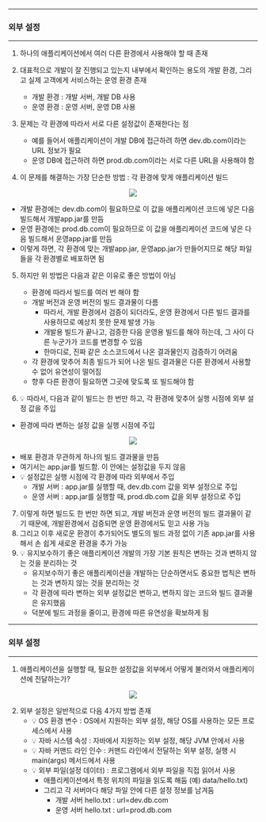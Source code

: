 -----
### 외부 설정
-----
1. 하나의 애플리케이션에서 여러 다른 환경에서 사용해야 할 때 존재
2. 대표적으로 개발이 잘 진행되고 있는지 내부에서 확인하는 용도의 개발 환경, 그리고 실제 고객에게 서비스하는 운영 환경 존재
   - 개발 환경 : 개발 서버, 개발 DB 사용
   - 운영 환경 : 운영 서버, 운영 DB 사용

3. 문제는 각 환경에 따라서 서로 다른 설정값이 존재한다는 점
   - 예를 들어서 애플리케이션이 개발 DB에 접근하려 하면 dev.db.com이라는 URL 정보가 필요
   - 운영 DB에 접근하려 하면 prod.db.com이라는 서로 다른 URL을 사용해야 함

4. 이 문제를 해결하는 가장 단순한 방법 : 각 환경에 맞게 애플리케이션 빌드
<div align="center">
<img src="https://github.com/user-attachments/assets/127ad1c3-1f45-429a-b20e-893531ac5228">
</div>

  - 개발 환경에는 dev.db.com이 필요하므로 이 값을 애플리케이션 코드에 넣은 다음 빌드해서 개발app.jar를 만듬
  - 운영 환경에는 prod.db.com이 필요하므로 이 값을 애플리케이션 코드에 넣은 다음 빌드해서 운영app.jar를 만듬
  - 이렇게 하면, 각 환경에 맞는 개발app.jar, 운영app.jar가 만들어지므로 해당 파일들을 각 환경별로 배포하면 됨

5. 하지만 위 방법은 다음과 같은 이유로 좋은 방법이 아님
   - 환경에 따라서 빌드를 여러 번 해야 함
   - 개발 버전과 운영 버전의 빌드 결과물이 다름
     + 따라서, 개발 환경에서 검증이 되더라도, 운영 환경에서 다른 빌드 결과를 사용하므로 예상치 못한 문제 발생 가능
     + 개발용 빌드가 끝나고, 검증한 다음 운영용 빌드를 해야 하는데, 그 사이 다른 누군가가 코드를 변경할 수 있음
     + 한마디로, 진짜 같은 소스코드에서 나온 결과물인지 검증하기 어려움
   - 각 환경에 맞추어 최종 빌드가 되어 나온 빌드 결과물은 다른 환경에서 사용할 수 없어 유연성이 떨어짐
   - 향후 다른 환경이 필요하면 그곳에 맞도록 또 빌드해야 함

6. 💡 따라서, 다음과 같이 빌드는 한 번만 하고, 각 환경에 맞추어 실행 시점에 외부 설정 값을 주입
  - 환경에 따라 변하는 설정 값을 실행 시점에 주입
<div align="center">
<img src="https://github.com/user-attachments/assets/abf0fb9d-75cb-4c82-824f-27e855104f14">
</div>

  - 배포 환경과 무관하게 하나의 빌드 결과물을 만듬
  - 여기서는 app.jar를 빌드함. 이 안에는 설정값을 두지 않음
  - 💡 설정값은 실행 시점에 각 환경에 따라 외부에서 주입
    + 개발 서버 : app.jar를 실행할 때, dev.db.com 값을 외부 설정으로 주입
    + 운영 서버 : app.jar를 실행할 때, prod.db.com 값을 외부 설정으로 주입

7. 이렇게 하면 빌드도 한 번만 하면 되고, 개발 버전과 운영 버전의 빌드 결과물이 같기 때문에, 개발환경에서 검증되면 운영 환경에서도 믿고 사용 가능
8. 그리고 이후 새로운 환경이 추가되어도 별도의 빌드 과정 없이 기존 app.jar를 사용해서 손 쉽게 새로운 환경을 추가 가능
9. 💡 유지보수하기 좋은 애플리케이션 개발의 가장 기본 원칙은 변하는 것과 변하지 않는 것을 분리하는 것
    - 유지보수하기 좋은 애플리케이션을 개발하는 단순하면서도 중요한 법칙은 변하는 것과 변하지 않는 것을 분리하는 것
    - 각 환경에 따라 변하는 외부 설정값은 변하고, 변하지 않는 코드와 빌드 결과물은 유지했음
    - 덕분에 빌드 과정을 줄이고, 환경에 따른 유연성을 확보하게 됨

-----
### 외부 설정
-----
1. 애플리케이션을 실행할 때, 필요한 설정값을 외부에서 어떻게 불러와서 애플리케이션에 전달하는가?
<div align="center">
<img src="https://github.com/user-attachments/assets/3ede81bb-d8a7-4037-85b6-1a2fba72612b">
</div>

2. 외부 설정은 일반적으로 다음 4가지 방법 존재
   - 💡 OS 환경 변수 : OS에서 지원하는 외부 설정, 해당 OS를 사용하는 모든 프로세스에서 사용
   - 💡 자바 시스템 속성 : 자바에서 지원하는 외부 설정, 해당 JVM 안에서 사용
   - 💡 자바 커맨드 라인 인수 : 커맨드 라인에서 전달하는 외부 설정, 실행 시 main(args) 메서드에서 사용
   - 💡 외부 파일(설정 데이터) : 프로그램에서 외부 파일을 직접 읽어서 사용
     + 애플리케이션에서 특정 위치의 파일을 읽도록 해둠 (예) data/hello.txt)
     + 그리고 각 서버마다 해당 파일 안에 다른 설정 정보를 남겨둠
       * 개발 서버 hello.txt : url=dev.db.com
       * 운영 서버 hello.txt : url=prod.db.com
